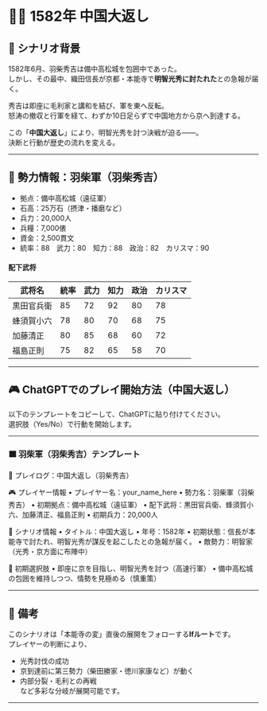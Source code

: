 # 🏃‍♂️ 1582年 中国大返し

## 📜 シナリオ背景

1582年6月、羽柴秀吉は備中高松城を包囲中であった。  
しかし、その最中、織田信長が京都・本能寺で**明智光秀に討たれた**との急報が届く。

秀吉は即座に毛利家と講和を結び、軍を東へ反転。  
怒涛の撤収と行軍を経て、わずか10日足らずで中国地方から京へ到達する。  

この「**中国大返し**」により、明智光秀を討つ決戦が迫る――。  
決断と行動が歴史の流れを変える。

---

## 🧠 勢力情報：羽柴軍（羽柴秀吉）

- 拠点：備中高松城（遠征軍）
- 石高：25万石（摂津・播磨など）  
- 兵力：20,000人  
- 兵糧：7,000俵  
- 資金：2,500貫文  
- 統率：88　武力：80　知力：88　政治：82　カリスマ：90

#### 配下武将

| 武将名       | 統率 | 武力 | 知力 | 政治 | カリスマ |
|--------------|------|------|------|--------|-----------|
| 黒田官兵衛   | 85   | 72   | 92   | 80   | 78        |
| 蜂須賀小六   | 78   | 80   | 70   | 68   | 75        |
| 加藤清正     | 80   | 85   | 68   | 60   | 72        |
| 福島正則     | 75   | 82   | 65   | 58   | 70        |

---

## 🎮 ChatGPTでのプレイ開始方法（中国大返し）

以下のテンプレートをコピーして、ChatGPTに貼り付けてください。  
選択肢（Yes/No）で行動を開始します。

---

### 🟧 羽柴軍（羽柴秀吉）テンプレート

📝 プレイログ：中国大返し（羽柴秀吉）

🎮 プレイヤー情報
	•	プレイヤー名：your_name_here
	•	勢力名：羽柴軍（羽柴秀吉）
	•	初期拠点：備中高松城（遠征軍）
	•	配下武将：黒田官兵衛、蜂須賀小六、加藤清正、福島正則
	•	初期兵力：20,000人

📘 シナリオ情報
	•	タイトル：中国大返し
	•	年号：1582年
	•	初期状態：信長が本能寺で討たれ、明智光秀が謀反を起こしたとの急報が届く。
	•	敵勢力：明智家（光秀・京方面に布陣中）

🎯 初期選択肢
	•	即座に京を目指し、明智光秀を討つ（高速行軍）
	•	備中高松城の包囲を維持しつつ、情勢を見極める（慎重策）

 ---

## 💬 備考

このシナリオは「本能寺の変」直後の展開をフォローする**Ifルート**です。  
プレイヤーの判断により、  
- 光秀討伐の成功  
- 京到達前に第三勢力（柴田勝家・徳川家康など）が動く  
- 内部分裂・毛利との再戦  
など多彩な分岐が展開可能です。

---
